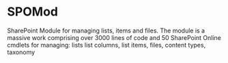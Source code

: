 # SPOMod
SharePoint Module for managing lists, items and files. The module is a massive work comprising over 3000 lines of code and 50 SharePoint Online cmdlets for managing: lists list columns, list items, files, content types, taxonomy
